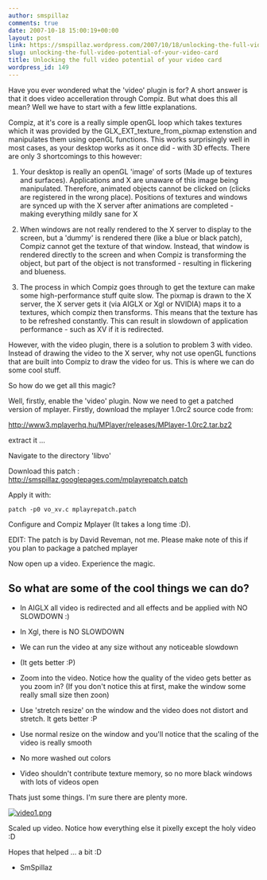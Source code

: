 ```yaml
---
author: smspillaz
comments: true
date: 2007-10-18 15:00:19+00:00
layout: post
link: https://smspillaz.wordpress.com/2007/10/18/unlocking-the-full-video-potential-of-your-video-card/
slug: unlocking-the-full-video-potential-of-your-video-card
title: Unlocking the full video potential of your video card
wordpress_id: 149
---
```


Have you ever wondered what the 'video' plugin is for? A short answer is that it does video accelleration through Compiz. But what does this all mean? Well we have to start with a few little explanations.

Compiz, at it's core is a really simple openGL loop which takes textures which it was provided by the GLX_EXT_texture_from_pixmap extenstion and manipulates them using openGL functions. This works surprisingly well in most cases, as your desktop works as it once did - with 3D effects. There are only 3 shortcomings to this however:



	
  1. Your desktop is really an openGL 'image' of sorts (Made up of textures and surfaces). Applications and X are unaware of this image being manipulated. Therefore, animated objects cannot be clicked on (clicks are registered in the wrong place). Positions of textures and windows are synced up with the X server after animations are completed - making everything mildly sane for X

	
  2. When windows are not really rendered to the X server to display to the screen, but a 'dummy' is rendered there (like a blue or black patch), Compiz cannot get the texture of that window. Instead, that window is rendered directly to the screen and when Compiz is transforming the object, but part of the object is not transformed - resulting in flickering and blueness.

	
  3. The process in which Compiz goes through to get the texture can make some high-performance stuff quite slow. The pixmap is drawn to the X server, the X server gets it (via AIGLX or Xgl or NVIDIA) maps it to a textures, which compiz then transforms. This means that the texture has to be refreshed constantly. This can result in slowdown of application performance - such as XV if it is redirected.


However, with the video plugin, there is a solution to problem 3 with video. Instead of drawing the video to the X server, why not use openGL functions that are built into Compiz to draw the video for us. This is where we can do some cool stuff.

So how do we get all this magic?

Well, firstly, enable the 'video' plugin. Now we need to get a patched version of mplayer. Firstly, download the mplayer 1.0rc2 source code from:

http://www3.mplayerhq.hu/MPlayer/releases/MPlayer-1.0rc2.tar.bz2

extract it ...

Navigate to the directory 'libvo'

Download this patch : http://smspillaz.googlepages.com/mplayrepatch.patch

Apply it with:

    
    patch -p0 vo_xv.c mplayrepatch.patch


Configure and Compiz Mplayer (It takes a long time :D).

EDIT: The patch is by David Reveman, not me. Please make note of this if you plan to package a patched mplayer

Now open up a video. Experience the magic.


## So what are some of the cool things we can do?





	
  * In AIGLX all video is redirected and all effects and be applied with NO SLOWDOWN :)

	
  * In Xgl, there is NO SLOWDOWN

	
  * We can run the video at any size without any noticeable slowdown

	
  * (It gets better :P)

	
  * Zoom into the video. Notice how the quality of the video gets better as you zoom in? (If you don't notice this at first, make the window some really small size then zoon)

	
  * Use 'stretch resize' on the window and the video does not distort and stretch. It gets better :P

	
  * Use normal resize on the window and you'll notice that the scaling of the video is really smooth

	
  * No more washed out colors

	
  * Video shouldn't contribute texture memory, so no more black windows with lots of videos open


Thats just some things. I'm sure there are plenty more.

[![video1.png](http://smspillaz.files.wordpress.com/2007/10/video1.png)](http://smspillaz.files.wordpress.com/2007/10/video1.png)

Scaled up video. Notice how everything else it pixelly except the holy video :D

Hopes that helped ... a bit :D

- SmSpillaz
